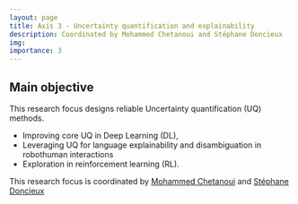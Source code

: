 ```yaml
---
layout: page
title: Axis 3 - Uncertainty quantification and explainability
description: Coordinated by Mohammed Chetanoui and Stéphane Doncieux
img:
importance: 3
---
```


## Main objective

This research focus designs reliable Uncertainty quantification (UQ) methods.

- Improving core UQ in Deep Learning (DL),
- Leveraging UQ for language explainability and disambiguation in robothuman interactions
- Exploration in reinforcement learning (RL).

This research focus is coordinated by [Mohammed Chetanoui](/members/chetouani/ "Mohammed Chetanoui") and [Stéphane Doncieux](/members/doncieux/ "Stéphane Doncieux")
